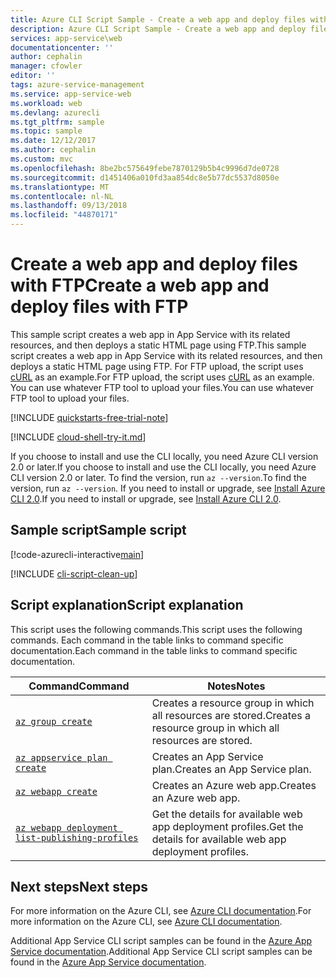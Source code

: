 ```yaml
---
title: Azure CLI Script Sample - Create a web app and deploy files with FTP | Microsoft Docs
description: Azure CLI Script Sample - Create a web app and deploy files with FTP
services: app-service\web
documentationcenter: ''
author: cephalin
manager: cfowler
editor: ''
tags: azure-service-management
ms.service: app-service-web
ms.workload: web
ms.devlang: azurecli
ms.tgt_pltfrm: sample
ms.topic: sample
ms.date: 12/12/2017
ms.author: cephalin
ms.custom: mvc
ms.openlocfilehash: 8be2bc575649febe7870129b5b4c9996d7de0728
ms.sourcegitcommit: d1451406a010fd3aa854dc8e5b77dc5537d8050e
ms.translationtype: MT
ms.contentlocale: nl-NL
ms.lasthandoff: 09/13/2018
ms.locfileid: "44870171"
---
```

# <a name="create-a-web-app-and-deploy-files-with-ftp"></a><span data-ttu-id="50a12-103">Create a web app and deploy files with FTP</span><span class="sxs-lookup"><span data-stu-id="50a12-103">Create a web app and deploy files with FTP</span></span>

<span data-ttu-id="50a12-104">This sample script creates a web app in App Service with its related resources, and then deploys a static HTML page using FTP.</span><span class="sxs-lookup"><span data-stu-id="50a12-104">This sample script creates a web app in App Service with its related resources, and then deploys a static HTML page using FTP.</span></span> <span data-ttu-id="50a12-105">For FTP upload, the script uses [cURL](https://en.wikipedia.org/wiki/CURL) as an example.</span><span class="sxs-lookup"><span data-stu-id="50a12-105">For FTP upload, the script uses [cURL](https://en.wikipedia.org/wiki/CURL) as an example.</span></span> <span data-ttu-id="50a12-106">You can use whatever FTP tool to upload your files.</span><span class="sxs-lookup"><span data-stu-id="50a12-106">You can use whatever FTP tool to upload your files.</span></span>

[!INCLUDE [quickstarts-free-trial-note](../../../includes/quickstarts-free-trial-note.md)]

[!INCLUDE [cloud-shell-try-it.md](../../../includes/cloud-shell-try-it.md)]

<span data-ttu-id="50a12-107">If you choose to install and use the CLI locally, you need Azure CLI version 2.0 or later.</span><span class="sxs-lookup"><span data-stu-id="50a12-107">If you choose to install and use the CLI locally, you need Azure CLI version 2.0 or later.</span></span> <span data-ttu-id="50a12-108">To find the version, run `az --version`.</span><span class="sxs-lookup"><span data-stu-id="50a12-108">To find the version, run `az --version`.</span></span> <span data-ttu-id="50a12-109">If you need to install or upgrade, see [Install Azure CLI 2.0]( /cli/azure/install-azure-cli).</span><span class="sxs-lookup"><span data-stu-id="50a12-109">If you need to install or upgrade, see [Install Azure CLI 2.0]( /cli/azure/install-azure-cli).</span></span>

## <a name="sample-script"></a><span data-ttu-id="50a12-110">Sample script</span><span class="sxs-lookup"><span data-stu-id="50a12-110">Sample script</span></span>

[!code-azurecli-interactive[main](../../../cli_scripts/app-service/deploy-ftp/deploy-ftp.sh "Create a web app and deploy files with FTP")]

[!INCLUDE [cli-script-clean-up](../../../includes/cli-script-clean-up.md)]

## <a name="script-explanation"></a><span data-ttu-id="50a12-111">Script explanation</span><span class="sxs-lookup"><span data-stu-id="50a12-111">Script explanation</span></span> 

<span data-ttu-id="50a12-112">This script uses the following commands.</span><span class="sxs-lookup"><span data-stu-id="50a12-112">This script uses the following commands.</span></span> <span data-ttu-id="50a12-113">Each command in the table links to command specific documentation.</span><span class="sxs-lookup"><span data-stu-id="50a12-113">Each command in the table links to command specific documentation.</span></span>

| <span data-ttu-id="50a12-114">Command</span><span class="sxs-lookup"><span data-stu-id="50a12-114">Command</span></span> | <span data-ttu-id="50a12-115">Notes</span><span class="sxs-lookup"><span data-stu-id="50a12-115">Notes</span></span> |
|---|---|
| [`az group create`](/cli/azure/group?view=azure-cli-latest#az-group-create) | <span data-ttu-id="50a12-116">Creates a resource group in which all resources are stored.</span><span class="sxs-lookup"><span data-stu-id="50a12-116">Creates a resource group in which all resources are stored.</span></span> |
| [`az appservice plan create`](/cli/azure/appservice/plan?view=azure-cli-latest#az-appservice-plan-create) | <span data-ttu-id="50a12-117">Creates an App Service plan.</span><span class="sxs-lookup"><span data-stu-id="50a12-117">Creates an App Service plan.</span></span> |
| [`az webapp create`](/cli/azure/webapp?view=azure-cli-latest#az-webapp-create) | <span data-ttu-id="50a12-118">Creates an Azure web app.</span><span class="sxs-lookup"><span data-stu-id="50a12-118">Creates an Azure web app.</span></span> |
| [`az webapp deployment list-publishing-profiles`](/cli/azure/webapp/deployment?view=azure-cli-latest#az-webapp-deployment-list-publishing-profiles) | <span data-ttu-id="50a12-119">Get the details for available web app deployment profiles.</span><span class="sxs-lookup"><span data-stu-id="50a12-119">Get the details for available web app deployment profiles.</span></span> |

## <a name="next-steps"></a><span data-ttu-id="50a12-120">Next steps</span><span class="sxs-lookup"><span data-stu-id="50a12-120">Next steps</span></span>

<span data-ttu-id="50a12-121">For more information on the Azure CLI, see [Azure CLI documentation](https://docs.microsoft.com/cli/azure).</span><span class="sxs-lookup"><span data-stu-id="50a12-121">For more information on the Azure CLI, see [Azure CLI documentation](https://docs.microsoft.com/cli/azure).</span></span>

<span data-ttu-id="50a12-122">Additional App Service CLI script samples can be found in the [Azure App Service documentation](../app-service-cli-samples.md).</span><span class="sxs-lookup"><span data-stu-id="50a12-122">Additional App Service CLI script samples can be found in the [Azure App Service documentation](../app-service-cli-samples.md).</span></span>

